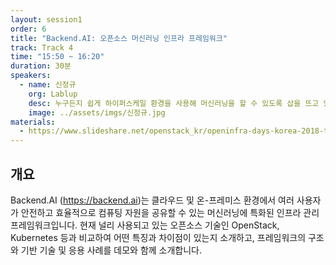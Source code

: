 ```yaml
---
layout: session1
order: 6
title: "Backend.AI: 오픈소스 머신러닝 인프라 프레임워크"
track: Track 4
time: "15:50 ~ 16:20"
duration: 30분
speakers:
  - name: 신정규
    org: Lablup
    desc: 누구든지 쉽게 하이퍼스케일 환경을 사용해 머신러닝을 할 수 있도록 삽을 뜨고 있습니다.
    image: ../assets/imgs/신정규.jpg
materials:
  - https://www.slideshare.net/openstack_kr/openinfra-days-korea-2018-track-4-backendai
---
```


## 개요

Backend.AI (https://backend.ai)는 클라우드 및 온-프레미스 환경에서 여러 사용자가 안전하고 효율적으로 컴퓨팅 자원을 공유할 수 있는 머신러닝에 특화된 인프라 관리 프레임워크입니다.
현재 널리 사용되고 있는 오픈소스 기술인 OpenStack, Kubernetes 등과 비교하여 어떤 특징과 차이점이 있는지 소개하고, 프레임워크의 구조와 기반 기술 및 응용 사례를 데모와 함께 소개합니다.
